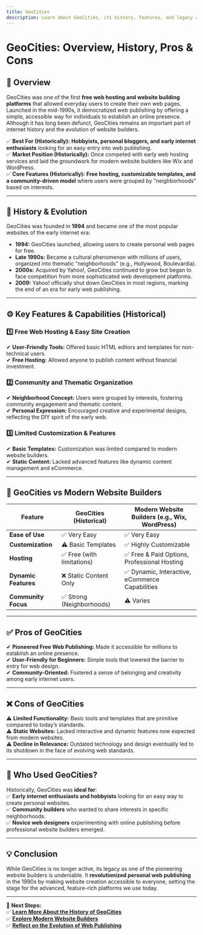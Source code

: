 ```yaml
---
title: GeoCities  
description: Learn about GeoCities, its history, features, and legacy as one of the pioneering website builders.
---
```


# **GeoCities: Overview, History, Pros & Cons**

## **📌 Overview**  
GeoCities was one of the first **free web hosting and website building platforms** that allowed everyday users to create their own web pages. Launched in the mid-1990s, it democratized web publishing by offering a simple, accessible way for individuals to establish an online presence. Although it has long been defunct, GeoCities remains an important part of internet history and the evolution of website builders.

✅ **Best For (Historically):** **Hobbyists, personal bloggers, and early internet enthusiasts** looking for an easy entry into web publishing.  
✅ **Market Position (Historically):** Once competed with early web hosting services and laid the groundwork for modern website builders like Wix and WordPress.  
✅ **Core Features (Historically):** **Free hosting, customizable templates, and a community-driven model** where users were grouped by "neighborhoods" based on interests.

---

## **📜 History & Evolution**  
GeoCities was founded in **1994** and became one of the most popular websites of the early internet era:

- **1994:** GeoCities launched, allowing users to create personal web pages for free.  
- **Late 1990s:** Became a cultural phenomenon with millions of users, organized into thematic "neighborhoods" (e.g., Hollywood, Boulevardia).  
- **2000s:** Acquired by Yahoo!, GeoCities continued to grow but began to face competition from more sophisticated web development platforms.  
- **2009:** Yahoo! officially shut down GeoCities in most regions, marking the end of an era for early web publishing.

---

## **⚙️ Key Features & Capabilities (Historical)**

### **1️⃣ Free Web Hosting & Easy Site Creation**  
✔ **User-Friendly Tools:** Offered basic HTML editors and templates for non-technical users.  
✔ **Free Hosting:** Allowed anyone to publish content without financial investment.  

### **2️⃣ Community and Thematic Organization**  
✔ **Neighborhood Concept:** Users were grouped by interests, fostering community engagement and thematic content.  
✔ **Personal Expression:** Encouraged creative and experimental designs, reflecting the DIY spirit of the early web.

### **3️⃣ Limited Customization & Features**  
✔ **Basic Templates:** Customization was limited compared to modern website builders.  
✔ **Static Content:** Lacked advanced features like dynamic content management and eCommerce.

---

## **🔄 GeoCities vs Modern Website Builders**

| Feature                 | GeoCities (Historical)      | Modern Website Builders (e.g., Wix, WordPress) |
|-------------------------|-----------------------------|-----------------------------------------------|
| **Ease of Use**         | ✅ Very Easy                | ✅ Very Easy                                  |
| **Customization**       | ⚠ Basic Templates          | ✅ Highly Customizable                        |
| **Hosting**             | ✅ Free (with limitations)  | ✅ Free & Paid Options, Professional Hosting   |
| **Dynamic Features**    | ❌ Static Content Only      | ✅ Dynamic, Interactive, eCommerce Capabilities |
| **Community Focus**     | ✅ Strong (Neighborhoods)   | ⚠ Varies                                      |

---

## **✅ Pros of GeoCities**  
✔ **Pioneered Free Web Publishing:** Made it accessible for millions to establish an online presence.  
✔ **User-Friendly for Beginners:** Simple tools that lowered the barrier to entry for web design.  
✔ **Community-Oriented:** Fostered a sense of belonging and creativity among early internet users.

---

## **❌ Cons of GeoCities**  
⚠ **Limited Functionality:** Basic tools and templates that are primitive compared to today’s standards.  
⚠ **Static Websites:** Lacked interactive and dynamic features now expected from modern websites.  
⚠ **Decline in Relevance:** Outdated technology and design eventually led to its shutdown in the face of evolving web standards.

---

## **🎯 Who Used GeoCities?**  
Historically, GeoCities was **ideal for**:  
✅ **Early internet enthusiasts and hobbyists** looking for an easy way to create personal websites.  
✅ **Community builders** who wanted to share interests in specific neighborhoods.  
✅ **Novice web designers** experimenting with online publishing before professional website builders emerged.

---

## **💡 Conclusion**  
While GeoCities is no longer active, its legacy as one of the pioneering website builders is undeniable. It **revolutionized personal web publishing** in the 1990s by making website creation accessible to everyone, setting the stage for the advanced, feature-rich platforms we use today.

---

🚀 **Next Steps:**  
✅ **[Learn More About the History of GeoCities](https://en.wikipedia.org/wiki/GeoCities)**  
✅ **[Explore Modern Website Builders](#)**  
✅ **[Reflect on the Evolution of Web Publishing](#)**
